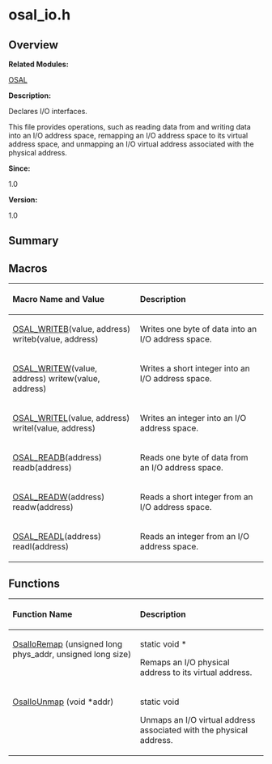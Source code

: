 # osal\_io.h<a name="EN-US_TOPIC_0000001055678068"></a>

## **Overview**<a name="section428040482093526"></a>

**Related Modules:**

[OSAL](osal.md)

**Description:**

Declares I/O interfaces. 

This file provides operations, such as reading data from and writing data into an I/O address space, remapping an I/O address space to its virtual address space, and unmapping an I/O virtual address associated with the physical address.

**Since:**

1.0

**Version:**

1.0

## **Summary**<a name="section1039163540093526"></a>

## Macros<a name="define-members"></a>

<a name="table190469039093526"></a>
<table><thead align="left"><tr id="row1779970672093526"><th class="cellrowborder" valign="top" width="50%" id="mcps1.1.3.1.1"><p id="p1615172992093526"><a name="p1615172992093526"></a><a name="p1615172992093526"></a>Macro Name and Value</p>
</th>
<th class="cellrowborder" valign="top" width="50%" id="mcps1.1.3.1.2"><p id="p387252933093526"><a name="p387252933093526"></a><a name="p387252933093526"></a>Description</p>
</th>
</tr>
</thead>
<tbody><tr id="row1901884043093526"><td class="cellrowborder" valign="top" width="50%" headers="mcps1.1.3.1.1 "><p id="p376041805093526"><a name="p376041805093526"></a><a name="p376041805093526"></a><a href="osal.md#ga48e1f404639550c229aee3ec35a06d79">OSAL_WRITEB</a>(value, address)   writeb(value, address)</p>
</td>
<td class="cellrowborder" valign="top" width="50%" headers="mcps1.1.3.1.2 "><p id="p1288077492093526"><a name="p1288077492093526"></a><a name="p1288077492093526"></a>Writes one byte of data into an I/O address space. </p>
</td>
</tr>
<tr id="row864202717093526"><td class="cellrowborder" valign="top" width="50%" headers="mcps1.1.3.1.1 "><p id="p617020137093526"><a name="p617020137093526"></a><a name="p617020137093526"></a><a href="osal.md#ga3358a86c6bbb6f02ab108964962f441f">OSAL_WRITEW</a>(value, address)   writew(value, address)</p>
</td>
<td class="cellrowborder" valign="top" width="50%" headers="mcps1.1.3.1.2 "><p id="p374592629093526"><a name="p374592629093526"></a><a name="p374592629093526"></a>Writes a short integer into an I/O address space. </p>
</td>
</tr>
<tr id="row1372929390093526"><td class="cellrowborder" valign="top" width="50%" headers="mcps1.1.3.1.1 "><p id="p110463917093526"><a name="p110463917093526"></a><a name="p110463917093526"></a><a href="osal.md#gaba47d67efad3ad9d1a33a35d2982bd49">OSAL_WRITEL</a>(value, address)   writel(value, address)</p>
</td>
<td class="cellrowborder" valign="top" width="50%" headers="mcps1.1.3.1.2 "><p id="p419702826093526"><a name="p419702826093526"></a><a name="p419702826093526"></a>Writes an integer into an I/O address space. </p>
</td>
</tr>
<tr id="row1068585139093526"><td class="cellrowborder" valign="top" width="50%" headers="mcps1.1.3.1.1 "><p id="p787309305093526"><a name="p787309305093526"></a><a name="p787309305093526"></a><a href="osal.md#ga3de1529efbdabd4fb2f144c6f48df70b">OSAL_READB</a>(address)   readb(address)</p>
</td>
<td class="cellrowborder" valign="top" width="50%" headers="mcps1.1.3.1.2 "><p id="p179849500093526"><a name="p179849500093526"></a><a name="p179849500093526"></a>Reads one byte of data from an I/O address space. </p>
</td>
</tr>
<tr id="row1694590374093526"><td class="cellrowborder" valign="top" width="50%" headers="mcps1.1.3.1.1 "><p id="p1451208429093526"><a name="p1451208429093526"></a><a name="p1451208429093526"></a><a href="osal.md#ga8bd523f234f24415fe733addd113e60b">OSAL_READW</a>(address)   readw(address)</p>
</td>
<td class="cellrowborder" valign="top" width="50%" headers="mcps1.1.3.1.2 "><p id="p135206069093526"><a name="p135206069093526"></a><a name="p135206069093526"></a>Reads a short integer from an I/O address space. </p>
</td>
</tr>
<tr id="row1023687216093526"><td class="cellrowborder" valign="top" width="50%" headers="mcps1.1.3.1.1 "><p id="p1977372155093526"><a name="p1977372155093526"></a><a name="p1977372155093526"></a><a href="osal.md#ga14ce14451b2484b2e268a38757237f41">OSAL_READL</a>(address)   readl(address)</p>
</td>
<td class="cellrowborder" valign="top" width="50%" headers="mcps1.1.3.1.2 "><p id="p940032863093526"><a name="p940032863093526"></a><a name="p940032863093526"></a>Reads an integer from an I/O address space. </p>
</td>
</tr>
</tbody>
</table>

## Functions<a name="func-members"></a>

<a name="table758465826093526"></a>
<table><thead align="left"><tr id="row1728421980093526"><th class="cellrowborder" valign="top" width="50%" id="mcps1.1.3.1.1"><p id="p434399920093526"><a name="p434399920093526"></a><a name="p434399920093526"></a>Function Name</p>
</th>
<th class="cellrowborder" valign="top" width="50%" id="mcps1.1.3.1.2"><p id="p2075244436093526"><a name="p2075244436093526"></a><a name="p2075244436093526"></a>Description</p>
</th>
</tr>
</thead>
<tbody><tr id="row1629480282093526"><td class="cellrowborder" valign="top" width="50%" headers="mcps1.1.3.1.1 "><p id="p22373789093526"><a name="p22373789093526"></a><a name="p22373789093526"></a><a href="osal.md#ga281757438906600ef89a13362151d955">OsalIoRemap</a> (unsigned long phys_addr, unsigned long size)</p>
</td>
<td class="cellrowborder" valign="top" width="50%" headers="mcps1.1.3.1.2 "><p id="p460837631093526"><a name="p460837631093526"></a><a name="p460837631093526"></a>static void * </p>
<p id="p1906768333093526"><a name="p1906768333093526"></a><a name="p1906768333093526"></a>Remaps an I/O physical address to its virtual address. </p>
</td>
</tr>
<tr id="row2059635121093526"><td class="cellrowborder" valign="top" width="50%" headers="mcps1.1.3.1.1 "><p id="p1721845640093526"><a name="p1721845640093526"></a><a name="p1721845640093526"></a><a href="osal.md#ga0a845edb56df0a35beeea338dc5121aa">OsalIoUnmap</a> (void *addr)</p>
</td>
<td class="cellrowborder" valign="top" width="50%" headers="mcps1.1.3.1.2 "><p id="p544001242093526"><a name="p544001242093526"></a><a name="p544001242093526"></a>static void </p>
<p id="p1604352631093526"><a name="p1604352631093526"></a><a name="p1604352631093526"></a>Unmaps an I/O virtual address associated with the physical address. </p>
</td>
</tr>
</tbody>
</table>

